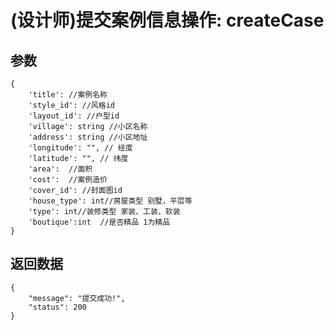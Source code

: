 # (设计师)提交案例信息操作: createCase

## 参数

    {
        'title': //案例名称
        'style_id': //风格id
        'layout_id': //户型id
        'village': string //小区名称
        'address': string //小区地址
        'longitude': "", // 经度
        'latitude': "", // 纬度
        'area':  //面积
        'cost':  //案例造价
        'cover_id': //封面图id
        'house_type': int//房屋类型 别墅，平层等
        'type': int//装修类型 家装、工装、软装
        'boutique':int  //是否精品 1为精品   
    }  

## 返回数据

    {
        "message": "提交成功!",
        "status": 200
    }
